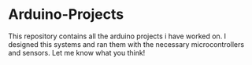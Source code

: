 # Arduino-Projects

This repository contains all the arduino projects i have worked on. I designed this systems and ran them with the necessary microcontrollers and sensors. Let me know what you think!
